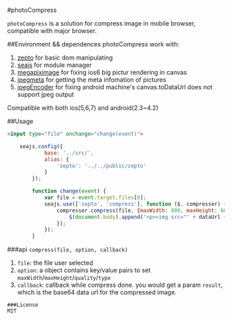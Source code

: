 #photoCompress

`photoCompress` is a solution for compress image in mobile browser, compatible with major browser.

##Environment && dependences
photoCompress work with:
1. [zepto](https://github.com/madrobby/zepto) for basic dom manipulating
2. [seajs](https://github.com/seajs/seajs) for module manager
3. [megapiximage](https://github.com/stomita/ios-imagefile-megapixel) for fixing ios6 big pictur rendering in canvas
4. [jpegmeta](https://code.google.com/p/jsjpegmeta/source/browse/jpegmeta.js) for getting the meta infomation of pictures
5. [jpegEncoder](http://www.bytestrom.eu) for fixing android machine's canvas.toDataUrl does not support jpeg output

Compatible with both ios(5,6,7) and android(2.3~4.2)

##Usage

```html
<input type="file" onchange="change(event)">
```

```javascript
	seajs.config({
    		base: '../src/',
    		alias: {
    			'zepto': '../../public/zepto'
    		}
    	});

    	function change(event) {
    		var file = event.target.files[0];
    		seajs.use(['zepto', 'compress'], function ($, compresser) {
    			compresser.compress(file, {maxWidth: 800, maxHeight: 600, quality: .7, type:'image/jpeg'}, function (dataUrl) {
    				$(document.body).append('<p><img src="' + dataUrl + '"></p>');
    			});
    		});
    	}
```

###api
`compress(file, option, callback)`

1. `file`: the file user selected
2. `option`: a object contains key/value pairs to set `maxWidth`/`maxHeight`/`quality`/`type`
3. `callback`: callback while compress done. you would get a param `result`, which is the base64 data url for the compressed image.

~~~~
###License
MIT
